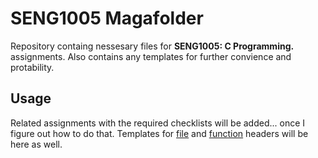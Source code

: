 # SENG1005 Magafolder
Repository containg nessesary files for **SENG1005: C Programming.** assignments. 
Also contains any templates for further convience and protability.
## Usage
Related assignments with the required checklists will be added... once I figure out how to do that.
Templates for [file](https://github.com/zhenfuyuu/focusAssignmentTwo/blob/main/file-template.md) and [function](https://github.com/zhenfuyuu/focusAssignmentTwo/blob/main/function-template.md) headers
will be here as well.
